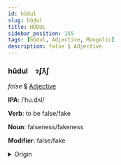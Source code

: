 ```yaml
---
id: hûdul
slug: hûdul
title: HÛDUL
sidebar_position: 155
tags: [hûdul, Adjective, Mongolic]
description: false § Adjective
---
```


### hûdul&emsp;<span kind="abugida">ɂʄʌ͊ʃ</span>

*false* **§** [Adjective](../../tags/Adjective)

**IPA**: /ˈhu.dʌl/

**Verb**: to be false/fake

**Noun**: falseness/fakeness

**Modifier**: false/fake

<details>
    <summary>Origin</summary>
    Mongolian худал hudal /xʊtəɮ/<br/>
    <em>Mongolic Language Family</em>
</details>